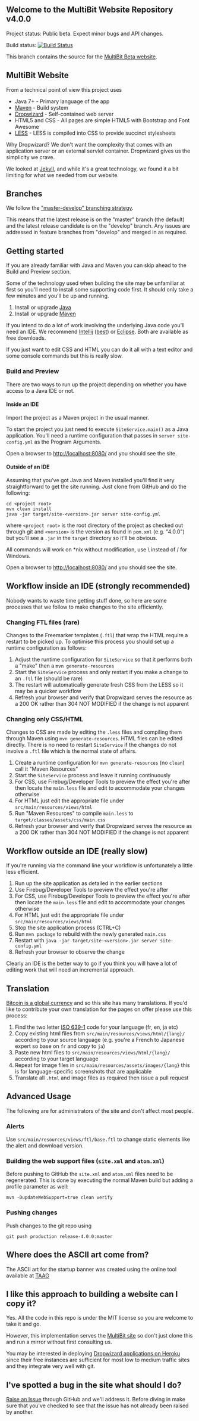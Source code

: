## Welcome to the MultiBit Website Repository v4.0.0

Project status: Public beta. Expect minor bugs and API changes.

Build status: [![Build Status](https://travis-ci.org/bitcoin-solutions/multibit-website.svg?branch=release-4.0.0)](https://travis-ci.org/bitcoin-solutions/multibit-website)

This branch contains the source for the [MultiBit Beta website](https://beta.multibit.org).

## MultiBit Website

From a technical point of view this project uses

* Java 7+ - Primary language of the app
* [Maven](http://maven.apache.org/) - Build system
* [Dropwizard](http://dropwizard.io) - Self-contained web server
* HTML5 and CSS - All pages are simple HTML5 with Bootstrap and Font Awesome
* [LESS](http://lesscss.org/) - LESS is compiled into CSS to provide succinct stylesheets

Why Dropwizard? We don't want the complexity that comes with an application server or an
external servlet container. Dropwizard gives us the simplicity we crave.

We looked at [Jekyll](https://github.com/mojombo/jekyll), and while it's a great technology, we
found it a bit limiting for what we needed from our website.

## Branches

We follow the ["master-develop" branching strategy](http://nvie.com/posts/a-successful-git-branching-model/).

This means that the latest release is on the "master" branch (the default) and the latest release candidate is on the "develop" branch.
Any issues are addressed in feature branches from "develop" and merged in as required.

## Getting started

If you are already familiar with Java and Maven you can skip ahead to the Build and Preview section.

Some of the technology used when building the site may be unfamiliar at first so you'll need to install some supporting code first. It should only take a few minutes and you'll be up and running.

1. Install or upgrade [Java](https://java.com/en/download/index.jsp)
1. Install or upgrade [Maven](https://maven.apache.org/download.cgi)

If you intend to do a lot of work involving the underlying Java code you'll need an IDE. We recommend [Intellij](https://www.jetbrains.com/idea/download/)
([best](http://programmers.stackexchange.com/a/24231/7167)) or [Eclipse](https://www.eclipse.org/downloads/). Both are available as free downloads.

If you just want to edit CSS and HTML you can do it all with a text editor and some console commands but this is really slow.

### Build and Preview

There are two ways to run up the project depending on whether you have access to a Java IDE or not.

#### Inside an IDE

Import the project as a Maven project in the usual manner.

To start the project you just need to execute `SiteService.main()` as a Java application. You'll need a runtime configuration
that passes in `server site-config.yml` as the Program Arguments.

Open a browser to [http://localhost:8080/](http://localhost:8080/) and you should see the site.

#### Outside of an IDE

Assuming that you've got Java and Maven installed you'll find it very straightforward to get the site running. Just clone
from GitHub and do the following:

```
cd <project root>
mvn clean install
java -jar target/site-<version>.jar server site-config.yml
```

where `<project root>` is the root directory of the project as checked out through git and `<version>` is the version
as found in `pom.xml` (e.g. "4.0.0") but you'll see a `.jar` in the `target` directory so it'll be obvious.

All commands will work on *nix without modification, use \ instead of / for Windows.

Open a browser to [http://localhost:8080/](http://localhost:8080/) and you should see the site.

## Workflow inside an IDE (strongly recommended)

Nobody wants to waste time getting stuff done, so here are some processes that we follow to make changes to the site
efficiently.

### Changing FTL files (rare)

Changes to the Freemarker templates (`.ftl`) that wrap the HTML require a restart to be picked up. To optimise this
process you should set up a runtime configuration as follows:

1. Adjust the runtime configuration for `SiteService` so that it performs both a "make" then a `mvn generate-resources`
2. Start the `SiteService` process and only restart if you make a change to an `.ftl` file (should be rare)
3. The restart will automatically generate fresh CSS from the LESS so it may be a quicker workflow
4. Refresh your browser and verify that Dropwizard serves the resource as a 200 OK rather than 304 NOT MODIFIED if the
change is not apparent

### Changing only CSS/HTML

Changes to CSS are made by editing the `.less` files and compiling them through Maven using `mvn generate-resources`.
HTML files can be edited directly. There is no need to restart `SiteService` if the changes do not involve a `.ftl` file
which is the normal state of affairs.

1. Create a runtime configuration for `mvn generate-resources` (no `clean`) call it "Maven Resources"
2. Start the `SiteService` process and leave it running continuously
3. For CSS, use Firebug/Developer Tools to preview the effect you're after then locate the `main.less` file and edit to
accommodate your changes otherwise
4. For HTML just edit the appropriate file under `src/main/resources/views/html`
5. Run "Maven Resources" to compile `main.less` to `target/classes/assets/css/main.css`
6. Refresh your browser and verify that Dropwizard serves the resource as a 200 OK rather than 304 NOT MODIFIED if the
change is not apparent

## Workflow outside an IDE (really slow)

If you're running via the command line your workflow is unfortunately a little less efficient.

1. Run up the site application as detailed in the earlier sections
2. Use Firebug/Developer Tools to preview the effect you're after
3. For CSS, use Firebug/Developer Tools to preview the effect you're after then locate the `main.less` file and edit to
accommodate your changes otherwise
4. For HTML just edit the appropriate file under `src/main/resources/views/html`
5. Stop the site application process (CTRL+C)
6. Run `mvn package` to rebuild with the newly generated `main.css`
7. Restart with `java -jar target/site-<version>.jar server site-config.yml`
8. Refresh your browser to observe the change

Clearly an IDE is the better way to go if you think you will have a lot of editing work that will need an incremental
approach.

## Translation

[Bitcoin is a global currency](http://bitcoin.org) and so this site has many translations. If you'd like to contribute your own translation for the pages on offer please use this process:

1. Find the two letter [ISO 639-1](http://en.wikipedia.org/wiki/List_of_ISO_639-1_codes#Partial_ISO_639_table) code for your language (fr, en, ja etc)
2. Copy existing html files from `src/main/resources/views/html/{lang}/` according to your source language (e.g. you're a French to Japanese expert so base on `fr` and copy to
`ja`)
3. Paste new html files to `src/main/resources/views/html/{lang}/` according to your target language
4. Repeat for image files in `src/main/resources/assets/images/{lang}` this is for language-specific screenshots that are applicable
5. Translate all `.html` and image files as required then issue a pull request

## Advanced Usage

The following are for administrators of the site and don't affect most people.

### Alerts

Use `src/main/resources/views/ftl/base.ftl` to change static elements like the alert and download version. 

### Building the web support files (`site.xml` and `atom.xml`)

Before pushing to GitHub the `site.xml` and `atom.xml` files need to be regenerated. This is done by executing
the normal Maven build but adding a profile parameter as well:

```
mvn -DupdateWebSupport=true clean verify
```

### Pushing changes

Push changes to the git repo using

```
git push production release-4.0.0:master
```

## Where does the ASCII art come from?

The ASCII art for the startup banner was created using the online tool available at
[TAAG](http://patorjk.com/software/taag/#p=display&f=Standard&t=MultiBit%20Site)

## I like this approach to building a website can I copy it?

Yes. All the code in this repo is under the MIT license so you are welcome to take it and go.

However, this implementation serves the [MultiBit site](https://multibit.org) so don't just clone this and run a
mirror without first consulting us.

You may be interested in deploying [Dropwizard applications on Heroku](http://gary-rowe.com/agilestack/2012/10/09/how-to-deploy-a-dropwizard-project-to-heroku/)
since their free instances are sufficient for most low to medium traffic sites and they integrate very well with git.

## I've spotted a bug in the site what should I do?

[Raise an Issue](https://github.com/jim618/multibit-website/issues) through GitHub and we'll address it. Before diving
in make sure that you've checked to see that the issue has not already been raised by another.
